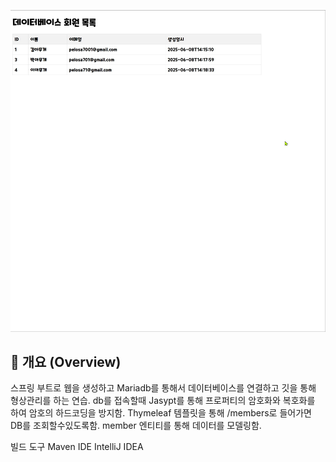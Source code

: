 ![메인 화면 스크린샷](images/database_shot.jpg "애플리케이션 메인 화면")

## 🌟 개요 (Overview)

스프링 부트로 웹을 생성하고 Mariadb를 통해서 데이터베이스를 연결하고 깃을 통해 형상관리를 하는 연습.
db를 접속할때 Jasypt를 통해 프로퍼티의 암호화와 복호화를 하여 암호의 하드코딩을 방지함.
Thymeleaf 템플릿을 통해 /members로 들어가면 DB를 조회할수있도록함.
member 엔티티를 통해 데이터를 모델링함.
 
빌드 도구 Maven
IDE IntelliJ IDEA
